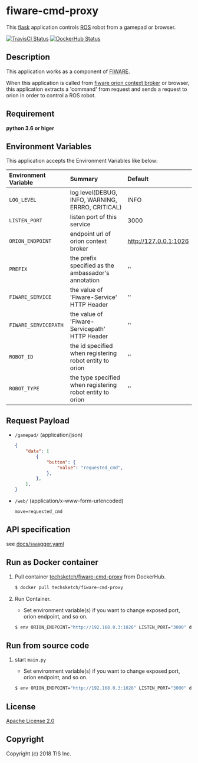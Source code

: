 # fiware-cmd-proxy
This [flask](http://flask.pocoo.org/) application controls [ROS](http://flask.pocoo.org/) robot from a gamepad or browser.

[![TravisCI Status](https://travis-ci.org/tech-sketch/fiware-cmd-proxy.svg?branch=master)](https://travis-ci.org/tech-sketch/fiware-cmd-proxy)
[![DockerHub Status](https://dockerbuildbadges.quelltext.eu/status.svg?organization=techsketch&repository=fiware-cmd-proxy)](https://hub.docker.com/r/techsketch/fiware-cmd-proxy/builds/)

## Description
This application works as a component of [FIWARE](https://www.fiware.org/).

When this application is called from [fiware orion context broker](https://catalogue-server.fiware.org/enablers/publishsubscribe-context-broker-orion-context-broker) or browser, this application extracts a 'command' from request and sends a request to orion in order to control a ROS robot.

## Requirement

**python 3.6 or higer**

## Environment Variables
This application accepts the Environment Variables like below:

|Environment Variable|Summary|Default|
|:--|:--|:--|
|`LOG_LEVEL`|log level(DEBUG, INFO, WARNING, ERRRO, CRITICAL)|INFO|
|`LISTEN_PORT`|listen port of this service|3000|
|`ORION_ENDPOINT`|endpoint url of orion context broker|http://127.0.0.1:1026|
|`PREFIX`|the prefix specified as the ambassador's annotation|''|
|`FIWARE_SERVICE`|the value of 'Fiware-Service' HTTP Header|''|
|`FIWARE_SERVICEPATH`|the value of 'Fiware-Servicepath' HTTP Header|''|
|`ROBOT_ID`|the id specified when registering robot entity to orion|''|
|`ROBOT_TYPE`|the type specified when registering robot entity to orion|''|

## Request Payload

* `/gamepad/` (application/json)

    ```json
    {
        "data": [
            {
                "button": {
                    "value": "requested_cmd",
                },
            },
        ],
    }
    ```
* `/web/` (application/x-www-form-urlencoded)

    ```text
    move=requested_cmd
    ```

## API specification

see [docs/swagger.yaml](/docs/swagger.yaml)

## Run as Docker container

1. Pull container [techsketch/fiware-cmd-proxy](https://hub.docker.com/r/techsketch/fiware-cmd-proxy/) from DockerHub.

    ```bash
    $ docker pull techsketch/fiware-cmd-proxy
    ```
1. Run Container.
    * Set environment variable(s) if you want to change exposed port, orion endpoint, and so on.

    ```bash
    $ env ORION_ENDPOINT="http://192.168.0.3:1026" LISTEN_PORT="3000" docker run -d -p 3000:3000 techsketch/fiware-cmd-proxy
    ```

## Run from source code

1. start `main.py`
    * Set environment variable(s) if you want to change exposed port, orion endpoint, and so on.

    ```bash
    $ env ORION_ENDPOINT="http://192.168.0.3:1026" LISTEN_PORT="3000" docker run -d -p 3000:3000 python app/main.py
    ```

## License

[Apache License 2.0](/LICENSE)

## Copyright
Copyright (c) 2018 TIS Inc.
